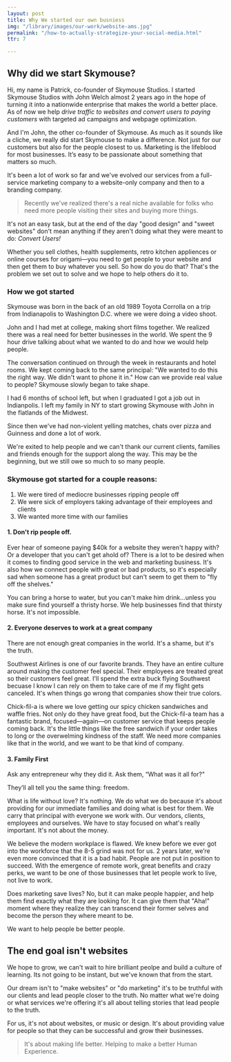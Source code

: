 ```yaml
---
layout: post
title: Why We started our own busniess
img: "/library/images/our-work/website-ams.jpg"
permalink: "/how-to-actually-strategize-your-social-media.html"
ttr: 7

---
```

## Why did we start Skymouse?

Hi, my name is Patrick, co-founder of Skymouse Studios. I started Skymouse Studios with John Welch almost 2 years ago in the hope of turning it into a nationwide enterprise that makes the world a better place. As of now we help _drive traffic to websites and convert users to paying customers_ with targeted ad campaigns and webpage optimization.

And I'm John, the other co-founder of Skymouse. As much as it sounds like a cliche, we really did start Skymouse to make a difference. Not just for our customers but also for the people closest to us. Marketing is the lifeblood for most businesses. It’s easy to be passionate about something that matters so much.

It's been a lot of work so far and we've evolved our services from a full-service marketing company to a website-only company and then to a branding company.

> Recently we've realized there's a real niche available for folks who need more people visiting their sites and buying more things.

It's not an easy task, but at the end of the day "good design" and "sweet websites" don't mean anything if they aren't doing what they were meant to do: _Convert Users!_

Whether you sell clothes, health supplements, retro kitchen appliences or online courses for origami—you need to get people to your website and then get them to buy whatever you sell. So how do you do that? That's the problem we set out to solve and we hope to help others do it to.

### How we got started

Skymouse was born in the back of an old 1989 Toyota Corrolla on a trip from Indianapolis to Washington D.C. where we were doing a video shoot.

John and I had met at college, making short films together. We realized there was a real need for better businesses in the world. We spent the 9 hour drive talking about what we wanted to do and how we would help people.

The conversation continued on through the week in restaurants and hotel rooms. We kept coming back to the same principal: "We wanted to do this the right way. We didn't want to phone it in." How can we provide real value to people? Skymouse slowly began to take shape.

I had 6 months of school left, but when I graduated I got a job out in Indianpolis. I left my family in NY to start growing Skymouse with John in the flatlands of the Midwest.

Since then we've had non-violent yelling matches, chats over pizza and Guinness and done a lot of work.

We're exited to help people and we can't thank our current clients, families and friends enough for the support along the way. This may be the beginning, but we still owe so much to so many people.

### Skymouse got started for a couple reasons:

1. We were tired of mediocre businesses ripping people off
2. We were sick of employers taking advantage of their employees and clients
3. We wanted more time with our families

#### 1. Don't rip people off.

Ever hear of someone paying $40k for a website they weren't happy with? Or a developer that you can't get ahold of? There is a lot to be desired when it comes to finding good service in the web and marketing business. It's also how we connect people with great or bad products, so it's especially sad when someone has a great product but can't seem to get them to "fly off the shelves."

You can bring a horse to water, but you can't make him drink...unless you make sure find yourself a thristy horse. We help businesses find that thirsty horse. It's not impossible.

#### 2. Everyone deserves to work at a great company

There are not enough great companies in the world. It's a shame, but it's the truth.

Southwest Airlines is one of our favorite brands. They have an entire culture around making the customer feel special. Their employees are treated great so their customers feel great. I'll spend the extra buck flying Southwest becuase I know I can rely on them to take care of me if my flight gets canceled. It's when things go wrong that companies show their true colors.

Chick-fil-a is where we love getting our spicy chicken sandwiches and waffle fries. Not only do they have great food, but the Chick-fil-a team has a fantastic brand, focused—again—on customer service that keeps people coming back. It's the little things like the free sandwich if your order takes to long or the overwelming kindness of the staff. We need more companies like that in the world, and we want to be that kind of company.

#### 3. Family First

Ask any entrepreneur why they did it. Ask them, “What was it all for?"

They’ll all tell you the same thing: freedom.

What is life without love? It's nothing. We do what we do because it's about providing for our immediate families and doing what is best for them. We carry that principal with everyone we work with. Our vendors, clients, employees and ourselves. We have to stay focused on what's really important. It's not about the money.

We believe the modern workplace is flawed. We knew before we ever got into the workforce that the 8-5 grind was not for us. 2 years later, we’re even more convinced that it is a bad habit. People are not put in position to succeed. With the emergence of remote work, great benefits and crazy perks, we want to be one of those businesses that let people work to live, not live to work.

Does marketing save lives? No, but it can make people happier, and help them find exactly what they are looking for. It can give them that "Aha!" moment where they realize they can transcend their former selves and become the person they where meant to be.

We want to help people be better people.

## The end goal isn't websites

We hope to grow, we can't wait to hire brilliant peolpe and build a culture of learning. Its not going to be instant, but we've known that from the start.

Our dream isn't to "make websites" or "do marketing" it's to be truthful with our clients and lead people closer to the truth. No matter what we're doing or what services we're offering it's all about telling stories that lead people to the truth.

For us, it's not about websites, or music or design. It's about providing value for people so that they can be successful and grow their businesses.

> It's about making life better. Helping to make a better Human Experience.